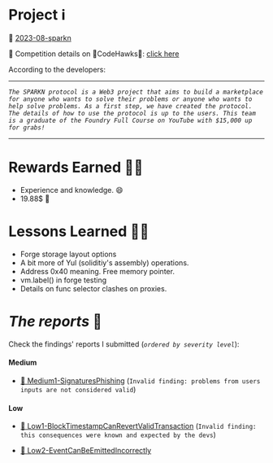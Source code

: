 # Project ℹ️

🔗 [2023-08-sparkn](https://github.com/Cyfrin/2023-08-sparkn)

🔗 Competition details on 🦅CodeHawks🦅: [click here](https://www.codehawks.com/contests/cllcnja1h0001lc08z7w0orxx)

According to the developers:

---

_`The SPARKN protocol is a Web3 project that aims to build a marketplace for anyone who wants to solve their problems or anyone who wants to help solve problems. As a first step, we have created the protocol. The details of how to use the protocol is up to the users. This team is a graduate of the Foundry Full Course on YouTube with $15,000 up for grabs!`_

---

# Rewards Earned 💸🧠

- Experience and knowledge. 😄
- 19.88$ 💸

# Lessons Learned 🧑‍💻

- Forge storage layout options
- A bit more of Yul (soliditiy's assembly) operations.
- Address 0x40 meaning. Free memory pointer.
- vm.label() in forge testing
- Details on func selector clashes on proxies.

# _The reports_ 📝

Check the findings' reports I submitted (_`ordered by severity level`_):

#### Medium

- [🔗 Medium1-SignaturesPhishing](https://github.com/CarlosAlegreUr/Audits-By-CarlosAlegreUr/blob/main/reports/2023-08-sparkn/Medium1-SignaturesPhishing-CarlosAlegreUr.md) (`Invalid finding: problems from users inputs are not considered valid`)

#### Low

- [🔗 Low1-BlockTimestampCanRevertValidTransaction](https://github.com/CarlosAlegreUr/Audits-By-CarlosAlegreUr/blob/main/reports/2023-08-sparkn/Low1-BlockTimestampCanRevertValidTransaction-CarlosAlegreUr.md) (`Invalid finding: this consequences were known and expected by the devs`)

- [🔗 Low2-EventCanBeEmittedIncorrectly](https://github.com/CarlosAlegreUr/Audits-By-CarlosAlegreUr/blob/main/reports/2023-08-sparkn/Low2-EventCanBeEmittedIncorrectly-CarlosAlegreUr.md)
